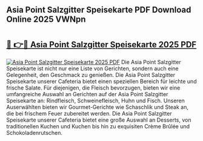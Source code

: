## Asia Point Salzgitter Speisekarte PDF Download Online 2025 VWNpn

# <h2><a href="http://gcb9wq.nevu.top/?p=Asia+Point+Salzgitter+Speisekarte">🔗 👉🔴 Asia Point Salzgitter Speisekarte 2025 PDF</a></h2>

[![Asia Point Salzgitter Speisekarte 2025 PDF](https://i.imgur.com/dBaPXMq.png)](http://gcb9wq.nevu.top/?p=Asia+Point+Salzgitter+Speisekarte)
Die Asia Point Salzgitter Speisekarte ist nicht nur eine Liste von Gerichten, sondern auch eine Gelegenheit, den Geschmack zu genießen. Die Asia Point Salzgitter Speisekarte unserer Cafeteria bietet einen speziellen Bereich für leichte und frische Salate. Für diejenigen, die Fleisch bevorzugen, bieten wir eine umfangreiche Auswahl an Gerichten auf der Asia Point Salzgitter Speisekarte an: Rindfleisch, Schweinefleisch, Huhn und Fisch. Unseren Auserwählten bieten wir Gourmet-Gerichte wie Schaschlik und Steak an, die bei frischem Feuer zubereitet werden. Die Asia Point Salzgitter Speisekarte unserer Cafeteria bietet eine große Auswahl an Desserts, von traditionellen Kuchen und Kuchen bis hin zu exquisiten Crème Brûlée und Schokoladenrutschen.
